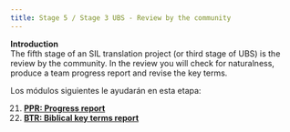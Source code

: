 ```yaml
---
title: Stage 5 / Stage 3 UBS - Review by the community
---
```


**Introduction**  
The fifth stage of an SIL translation project (or third stage of UBS) is the review by the community. In the review you will check for naturalness, produce a team progress report and revise the key terms.

Los módulos siguientes le ayudarán en esta etapa:

21. [**PPR: Progress report**](21.PPR.md)
22. [**BTR: Biblical key terms report**](22.BTR.md)
